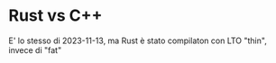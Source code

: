 # Rust vs C++

E' lo stesso di 2023-11-13, ma Rust è stato compilaton con LTO "thin", invece di "fat"
